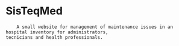# SisTeqMed

        A small website for management of maintenance issues in an hospital inventory for administrators,
    tecnicians and health professionals.
    
